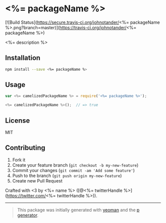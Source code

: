 # <%= packageName %>

[![Build Status](https://secure.travis-ci.org/johnotander/<%= packageName %>.png?branch=master)](https://travis-ci.org/johnotander/<%= packageName %>)

<%= description %>

## Installation

```bash
npm install --save <%= packageName %>
```

## Usage

```javascript
var <%= camelizedPackageName %> = require('<%= packageName %>');

<%= camelizedPackageName %>();  // => true
```

## License

MIT

## Contributing

1. Fork it
2. Create your feature branch (`git checkout -b my-new-feature`)
3. Commit your changes (`git commit -am 'Add some feature'`)
4. Push to the branch (`git push origin my-new-feature`)
5. Create new Pull Request

Crafted with <3 by <%= name %> ([@<%= twitterHandle %>](https://twitter.com/<%= twitterHandle %>)).

***

> This package was initially generated with [yeoman](http://yeoman.io) and the [p generator](https://github.com/johnotander/generator-p.git).
